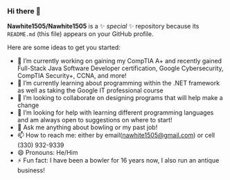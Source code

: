 ### Hi there 👋

**Nawhite1505/Nawhite1505** is a ✨ _special_ ✨ repository because its `README.md` (this file) appears on your GitHub profile.

Here are some ideas to get you started:

- 🔭 I’m currently working on gaining my CompTIA A+ and recently gained Full-Stack Java Software Developer certification, Google Cybersecurity, CompTIA Security+, CCNA, and more!
- 🌱 I’m currently learning about programming within the .NET framework as well as taking the Google IT professional course
- 👯 I’m looking to collaborate on designing programs that will help make a change
- 🤔 I’m looking for help with learning different programming languages and am always open to suggestions on where to start!
- 💬 Ask me anything about bowling or my past job!
- 📫 How to reach me: either by email(nawhite1505@gmail.com) or cell (330) 932-9339
- 😄 Pronouns: He/Him
- ⚡ Fun fact: I have been a bowler for 16 years now, I also run an antique business!
